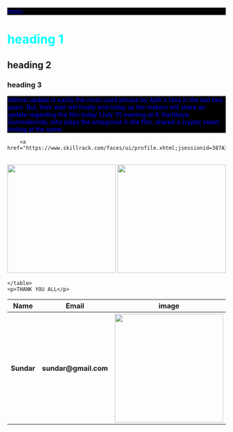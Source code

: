 html>
<head>
    <title>New webpage </title>
    <style>
        h1{
            color:aqua;
        }
        p{
            background-color:black;
            color:blue;
        }
        img{
            width: 250px;
            height: 250px;
        }
    </style>
</head>
<body>
    <h1>
        heading 1
    </h1>
    <h2>heading 2</h2>
    <h3>heading 3</h3>
    <p>
        Valimai update is easily the most-used phrase by Ajith's fans in the last two years. But, their wait will finally end today as the makers will share an update regarding the film today (July 11) evening at 6. Kartikeya Gummakonda, who plays the antagonist in the film, shared a cryptic tweet hinting at the same</p>
     

        <a href="https://www.skillrack.com/faces/ui/profile.xhtml;jsessionid=387A31F19BB72AE000AFDCB511F75505">skillrack</a>
<br>
        <a href="https://www.google.com/search?q=link+for+instagram&rlz=1C1CHBF_enIN945IN945&oq=linl+for+insta&aqs=chrome.1.69i57j0i13l9.34749j0j9&sourceid=chrome&ie=UTF-8"><img src="./images/img2.jpg"></a>
    <img src="img1.jpg">
    <table>
        <tr>
            <th>Name</th>
            <th>Email</th>
            <th>image</th>
        </tr>
        <tr>
            <th>Sundar</th>
            <th>sundar@gmail.com</th>
            <th><img src="img1.jpg"</th>
        </tr>

    </table>
    <p>THANK YOU ALL</p>
</body>
</html> 

